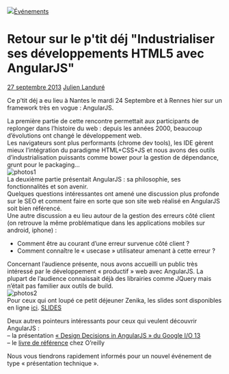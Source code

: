 [![](https://i0.wp.com/blog.zenika.com/wp-content/uploads/2015/06/Event-1.png?resize=702%2C336&ssl=1)](https://blog.zenika.com/wp-content/uploads/2015/06/Event-1.png)[Événements](https://blog.zenika.com/category/evenements/) 

# Retour sur le p'tit déj "Industrialiser ses développements HTML5 avec AngularJS"

[27 septembre 2013](https://blog.zenika.com/2013/09/27/retour-sur-le-ptit-dej-angularjs/ "10 h 30 min") [Julien Landuré](https://blog.zenika.com/author/jlandure2/ "Julien Landuré")

Ce p’tit déj a eu lieu à Nantes le mardi 24 Septembre et à Rennes hier sur un framework très en vogue : AngularJS.  

La première partie de cette rencontre permettait aux participants de replonger dans l’histoire du web : depuis les années 2000, beaucoup d’évolutions ont changé le développement web.  
Les navigateurs sont plus performants (chrome dev tools), les IDE gèrent mieux l’intégration du paradigme HTML+CSS+JS et nous avons des outils d’industrialisation puissants comme bower pour la gestion de dépendance, grunt pour le packaging…  
![photos1](https://blog.zenika.com/wp-content/uploads/2015/07/20130926_092049.jpg)  
La deuxième partie présentait AngularJS : sa philosophie, ses fonctionnalités et son avenir.  
Quelques questions intéressantes ont amené une discussion plus profonde sur le SEO et comment faire en sorte que son site web réalisé en AngularJS soit bien référencé.  
Une autre discussion a eu lieu autour de la gestion des erreurs côté client (on retrouve la même problématique dans les applications mobiles sur android, iphone) :

*   Comment être au courant d’une erreur survenue côté client ?
*   Comment connaître le « usecase » utilisateur amenant à cette erreur ?

Concernant l’audience présente, nous avons accueilli un public très intéressé par le développement « productif » web avec AngularJS. La plupart de l’audience connaissait déjà des librairies comme JQuery mais n’était pas familier aux outils de build.  
![photos2](https://blog.zenika.com/wp-content/uploads/2015/07/photo_2.JPG "photos2")  
Pour ceux qui ont loupé ce petit déjeuner Zenika, les slides sont disponibles en ligne [ici](http://zenika.github.io/Presentations/20130926_ptidej_angularjs/). [SLIDES](https://speakerdeck.com/jlandure/industrialiser-ses-developpements-html5-avec-angularjs)

Deux autres pointeurs intéressants pour ceux qui veulent découvrir AngularJS :  
– la présentation [« Design Decisions in AngularJS » du Google I/O 13](https://developers.google.com/events/io/sessions/325881193)  
– le [livre de référence](http://shop.oreilly.com/product/0636920028055.do) chez O’reilly  

Nous vous tiendrons rapidement informés pour un nouvel événement de type « présentation technique ».  
